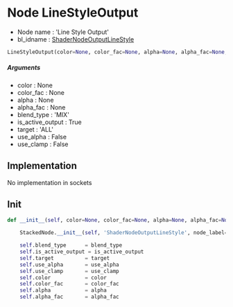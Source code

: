 # Node LineStyleOutput

- Node name : 'Line Style Output'
- bl_idname : [ShaderNodeOutputLineStyle](https://docs.blender.org/api/current/bpy.types.{bl_idname}.html)


``` python
LineStyleOutput(color=None, color_fac=None, alpha=None, alpha_fac=None, blend_type='MIX', is_active_output=True, target='ALL', use_alpha=False, use_clamp=False, node_label=None, node_color=None)
```
##### Arguments

- color : None
- color_fac : None
- alpha : None
- alpha_fac : None
- blend_type : 'MIX'
- is_active_output : True
- target : 'ALL'
- use_alpha : False
- use_clamp : False

## Implementation

No implementation in sockets

## Init

``` python
def __init__(self, color=None, color_fac=None, alpha=None, alpha_fac=None, blend_type='MIX', is_active_output=True, target='ALL', use_alpha=False, use_clamp=False, node_label=None, node_color=None):

    StackedNode.__init__(self, 'ShaderNodeOutputLineStyle', node_label=node_label, node_color=node_color)

    self.blend_type      = blend_type
    self.is_active_output = is_active_output
    self.target          = target
    self.use_alpha       = use_alpha
    self.use_clamp       = use_clamp
    self.color           = color
    self.color_fac       = color_fac
    self.alpha           = alpha
    self.alpha_fac       = alpha_fac
```
